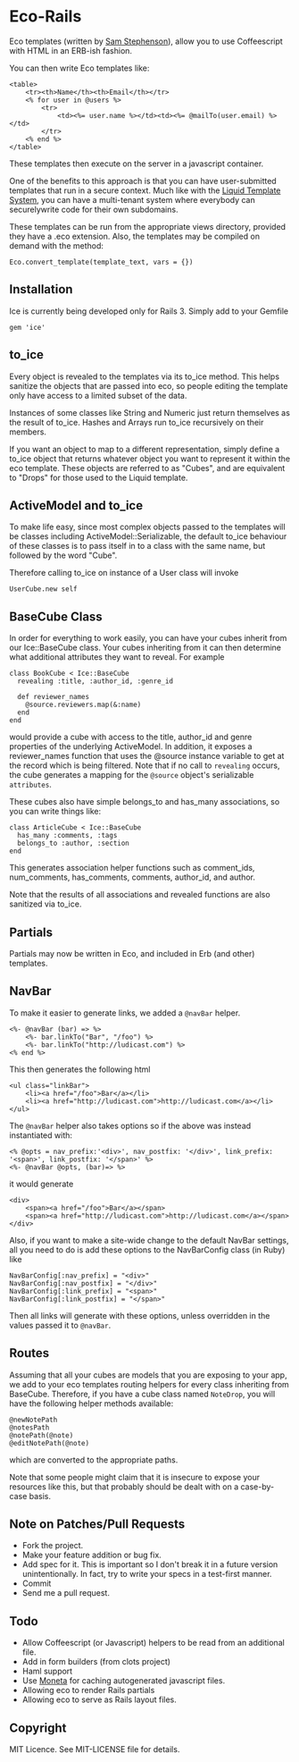 # Eco-Rails

Eco templates (written by [Sam Stephenson](https://github.com/sstephenson/eco)), allow you to use Coffeescript with HTML in an ERB-ish fashion.

You can then write Eco templates like:

    <table>
        <tr><th>Name</th><th>Email</th></tr>
        <% for user in @users %>
            <tr>
                <td><%= user.name %></td><td><%= @mailTo(user.email) %></td>
            </tr>
        <% end %>
    </table>

These templates then execute on the server in a javascript container.

One of the benefits to this approach is that you can have user-submitted templates that run in a secure context.  Much like with the [Liquid Template System](https://github.com/tobi/liquid), you can have a multi-tenant system where everybody can securelywrite code for their own subdomains.

These templates can be run from the appropriate views directory, provided they have a .eco extension.  Also, the templates may be compiled on demand with the method:

    Eco.convert_template(template_text, vars = {})

## Installation

Ice is currently being developed only for Rails 3.  Simply add to your Gemfile

    gem 'ice'

## to_ice

Every object is revealed to the templates via its to_ice method.  This helps sanitize the objects that are passed into eco, so people editing the template only have access to a limited subset of the data.

Instances of some classes like String and Numeric just return themselves as the result of to_ice.  Hashes and Arrays run to_ice recursively on their members.

If you want an object to map to a different representation, simply define a to_ice object that returns whatever object you want to represent it within the eco template.  These objects are referred to as "Cubes", and are equivalent to "Drops" for those used to the Liquid template.

## ActiveModel and to_ice

To make life easy, since most complex objects passed to the templates will be classes including ActiveModel::Serializable, the default to_ice behaviour of these classes is to pass itself in to a class with the same name, but followed by the word "Cube".

Therefore calling to_ice on instance of a User class will invoke

    UserCube.new self

## BaseCube Class

In order for everything to work easily, you can have your cubes inherit from our Ice::BaseCube class.  Your cubes inheriting from it can then determine what additional attributes they want to reveal.  For example

    class BookCube < Ice::BaseCube
      revealing :title, :author_id, :genre_id

      def reviewer_names
        @source.reviewers.map(&:name)
      end
    end

would provide a cube with access to the title, author_id and genre properties of the underlying ActiveModel.  In addition, it exposes a reviewer_names function that uses the @source instance variable to get at the record which is being filtered.  Note that if no call to `revealing` occurs, the cube generates a mapping for the `@source` object's serializable `attributes`.

These cubes also have simple belongs_to and has_many associations, so you can write things like:

    class ArticleCube < Ice::BaseCube
      has_many :comments, :tags
      belongs_to :author, :section
    end

This generates association helper functions such as comment_ids, num_comments, has_comments, comments, author_id, and author.

Note that the results of all associations and revealed functions are also sanitized via to_ice.

## Partials

Partials may now be written in Eco, and included in Erb (and other) templates.

## NavBar

To make it easier to generate links, we added a `@navBar` helper.

    <%- @navBar (bar) => %>
        <%- bar.linkTo("Bar", "/foo") %>
        <%- bar.linkTo("http://ludicast.com") %>
    <% end %>

This then generates the following html

    <ul class="linkBar">
        <li><a href="/foo">Bar</a></li>
        <li><a href="http://ludicast.com">http://ludicast.com</a></li>
    </ul>

The `@navBar` helper also takes options so if the above was instead instantiated with:

    <% @opts = nav_prefix:'<div>', nav_postfix: '</div>', link_prefix: '<span>', link_postfix: '</span>' %>
    <%- @navBar @opts, (bar)=> %>

it would generate

    <div>
        <span><a href="/foo">Bar</a></span>
        <span><a href="http://ludicast.com">http://ludicast.com</a></span>
    </div>

Also, if you want to make a site-wide change to the default NavBar settings, all you need to do is add these options to the NavBarConfig class (in Ruby) like

    NavBarConfig[:nav_prefix] = "<div>"
    NavBarConfig[:nav_postfix] = "</div>"
    NavBarConfig[:link_prefix] = "<span>"
    NavBarConfig[:link_postfix] = "</span>"

Then all links will generate with these options, unless overridden in the values passed it to `@navBar`.

## Routes

Assuming that all your cubes are models that you are exposing to your app, we add to your eco templates routing helpers for every class inheriting from BaseCube.  Therefore, if you have a cube class named `NoteDrop`, you will have the following helper methods available:

    @newNotePath
    @notesPath
    @notePath(@note)
    @editNotePath(@note)

which are converted to the appropriate paths.

Note that some people might claim that it is insecure to expose your resources like this, but that probably should be dealt with on a case-by-case basis.

## Note on Patches/Pull Requests

* Fork the project.
* Make your feature addition or bug fix.
* Add spec for it. This is important so I don't break it in a future version unintentionally.  In fact, try to write your specs in a test-first manner.
* Commit
* Send me a pull request.

## Todo

* Allow Coffeescript (or Javascript) helpers to be read from an additional file.
* Add in form builders (from clots project)
* Haml support
* Use [Moneta](http://github.com/wycats/moneta) for caching autogenerated javascript files.
* Allowing eco to render Rails partials
* Allowing eco to serve as Rails layout files.

## Copyright

MIT Licence. See MIT-LICENSE file for details.